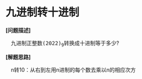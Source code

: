 # 九进制转十进制
__[问题描述]__<br>

&ensp;&ensp;九进制正整数<kbd>(2022)<sub>9</sub></kbd>转换成十进制等于多少?<br>

__[解题思路]__ <br>

&ensp;&ensp;n转10：从右到左用n进制的每个数去乘以n的相应次方